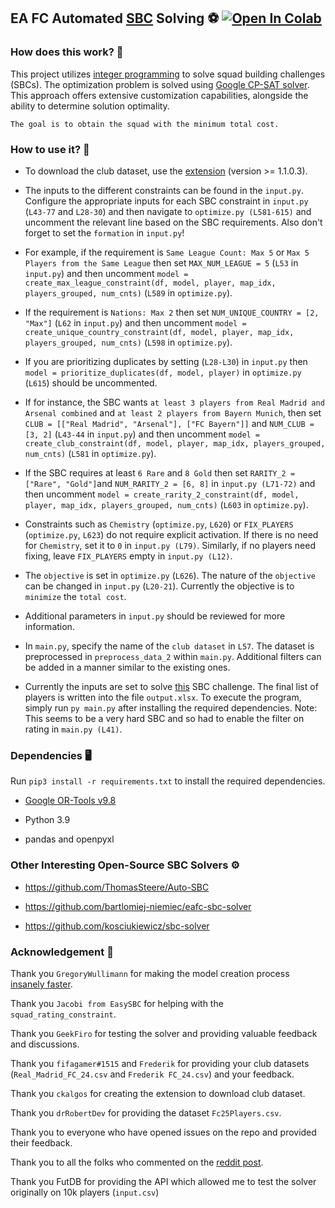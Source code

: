 ## EA FC Automated [SBC](https://fifauteam.com/sbc-football-club-24/) Solving ⚽ [![Open In Colab](https://colab.research.google.com/assets/colab-badge.svg)](https://colab.research.google.com/drive/1KoP-8zvbeh_0IjOIlrTG-u1j_QPP5DNo?usp=sharing)

### How does this work? 🚂

This project utilizes [integer programming](https://en.wikipedia.org/wiki/Integer_programming) to solve squad building challenges (SBCs). The optimization problem is solved using [Google CP-SAT solver](https://developers.google.com/optimization/cp/cp_solver).
This approach offers extensive customization capabilities, alongside the ability to determine solution optimality.

`The goal is to obtain the squad with the minimum total cost.`

### How to use it? 🔧

- To download the club dataset, use the [extension](https://chrome.google.com/webstore/detail/fut-enhancer/boffdonfioidojlcpmfnkngipappmcoh) (version >= 1.1.0.3).

- The inputs to the different constraints can be found in the `input.py`. Configure the appropriate inputs for each SBC constraint in `input.py` (`L43-77` and `L28-30`) and then navigate to `optimize.py (L581-615)` and uncomment the relevant line based on the SBC requirements. Also don't forget to set the `formation` in `input.py`!

- For example, if the requirement is `Same League Count: Max 5` or `Max 5 Players from the Same League` then set `MAX_NUM_LEAGUE = 5` (`L53` in `input.py`) and then uncomment `model = create_max_league_constraint(df, model, player, map_idx, players_grouped, num_cnts)` (`L589` in `optimize.py`).

- If the requirement is `Nations: Max 2` then set `NUM_UNIQUE_COUNTRY = [2, "Max"]` (`L62` in `input.py`) and then uncomment `model = create_unique_country_constraint(df, model, player, map_idx, players_grouped, num_cnts)` (`L598` in `optimize.py`).

- If you are prioritizing duplicates by setting (`L28-L30`) in `input.py` then `model = prioritize_duplicates(df, model, player)` in `optimize.py` (`L615`) should be uncommented.

- If for instance, the SBC wants `at least 3 players from Real Madrid and Arsenal combined` and `at least 2 players from Bayern Munich`, then set
`CLUB = [["Real Madrid", "Arsenal"], ["FC Bayern"]]` and `NUM_CLUB = [3, 2]` (`L43-44` in `input.py`) and then uncomment `model = create_club_constraint(df, model, player, map_idx, players_grouped, num_cnts)` (`L581` in `optimize.py`).

- If the SBC requires at least `6 Rare` and `8 Gold` then set `RARITY_2 = ["Rare", "Gold"]`and `NUM_RARITY_2 = [6, 8]` in `input.py (L71-72)` and then uncomment `model = create_rarity_2_constraint(df, model, player, map_idx, players_grouped, num_cnts)` (`L603` in `optimize.py`).

- Constraints such as `Chemistry` (`optimize.py`, `L620`) or `FIX_PLAYERS` (`optimize.py`, `L623`) do not require explicit activation. If there is no need for `Chemistry`, set it to `0` in `input.py (L79)`. Similarly, if no players need fixing, leave `FIX_PLAYERS` empty in `input.py (L12)`.

- The `objective` is set in `optimize.py` (`L626`). The nature of the `objective` can be changed in `input.py` (`L20-21`). Currently the objective is to `minimize` the `total cost`.

- Additional parameters in `input.py` should be reviewed for more information.

- In `main.py`, specify the name of the `club dataset` in `L57`. The dataset is preprocessed in `preprocess_data_2` within `main.py`. Additional filters can be added in a manner similar to the existing ones.

- Currently the inputs are set to solve [this](https://www.futbin.com/25/squad-building-challenge/ea/220/Total%20Rush%20Challenge%206) SBC challenge. The final list of players is written into the file `output.xlsx`. To execute the program, simply run `py main.py` after installing the required dependencies. Note: This seems to be a very hard SBC and so had to enable the filter on rating in `main.py (L41)`.

### Dependencies 🖥️

Run `pip3 install -r requirements.txt` to install the required dependencies.

- [Google OR-Tools v9.8](https://github.com/google/or-tools)

- Python 3.9

- pandas and openpyxl

### Other Interesting Open-Source SBC Solvers ⚙️

- https://github.com/ThomasSteere/Auto-SBC

- https://github.com/bartlomiej-niemiec/eafc-sbc-solver

- https://github.com/kosciukiewicz/sbc-solver

### Acknowledgement 🙏

Thank you `GregoryWullimann` for making the model creation process [insanely faster](https://github.com/Regista6/EA-FC-24-Automated-SBC-Solving/pull/3).

Thank you `Jacobi from EasySBC` for helping with the `squad_rating_constraint`.

Thank you `GeekFiro` for testing the solver and providing valuable feedback and discussions.

Thank you `fifagamer#1515` and `Frederik` for providing your club datasets (`Real_Madrid_FC_24.csv` and `Frederik FC_24.csv`) and your feedback.

Thank you `ckalgos` for creating the extension to download club dataset.

Thank you `drRobertDev` for providing the dataset `Fc25Players.csv`.

Thank you to everyone who have opened issues on the repo and provided their feedback.

Thank you to all the folks who commented on the [reddit post](https://www.reddit.com/r/fut/comments/15hxy2p/open_source_sbc_solver/).

Thank you FutDB for providing the API which allowed me to test the solver originally on 10k players (`input.csv`)